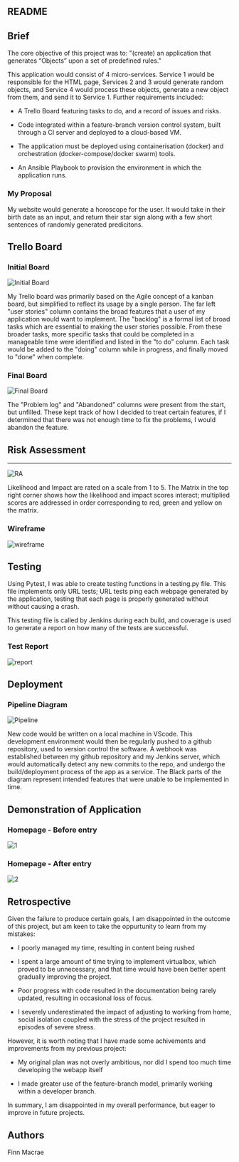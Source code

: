 ## README



## Brief

The core objective of this project was to:
"(create) an application that generates “Objects” upon a set of predefined rules."

This application would consist of 4 micro-services. Service 1 would be responsible for the HTML page, Services 2 and 3 would generate random objects, and Service 4 would process these objects, generate a new object from them, and send it to Service 1.
Further requirements included:

* A Trello Board featuring tasks to do, and a record of issues and risks.

* Code integrated within a feature-branch version control system, built through a CI server and deployed to a cloud-based VM.

* The application must be deployed using containerisation (docker) and orchestration (docker-compose/docker swarm) tools.

* An Ansible Playbook to provision the environment in which the application runs.


### My Proposal

My website would generate a horoscope for the user. It would take in their birth date as an input, and return their star sign along with a few short sentences of randomly generated predicitons.

## Trello Board

### Initial Board
![Initial Board](https://github.com/Finn969/Project-SFIA-2/blob/master/Documents/Trello2a.png)

My Trello board was primarily based on the Agile concept of a kanban board, but simplified to reflect its usage by a single person. The far left "user stories" column contains the broad features that a user of my application would want to implement. The "backlog" is a formal list of broad tasks which are essential to making the user stories possible. From these broader tasks, more specific tasks that could be completed in a manageable time were identified and listed in the "to do" column. Each task would be added to the "doing" column while in progress, and finally moved to "done" when complete.


### Final Board
![Final Board](https://github.com/Finn969/Project-SFIA-2/blob/master/Documents/Trello2b.png)

The "Problem log" and "Abandoned" columns were present from the start, but unfilled. These kept track of how I decided to treat certain features, if I determined that there was not enough time to fix the problems, I would abandon the feature.

## Risk Assessment
---

![RA](https://github.com/Finn969/Project-SFIA-2/blob/master/Documents/risk%20assesment.png)

Likelihood and Impact are rated on a scale from 1 to 5. The Matrix in the top right corner shows how the likelihood and impact scores interact; multiplied scores are addressed in order corresponding to red, green and yellow on the matrix.

### Wireframe

![wireframe](https://github.com/Finn969/Project-SFIA-2/blob/master/Documents/wireframe.png)

## Testing

Using Pytest, I was able to create testing functions in a testing.py file. This file implements only URL tests; URL tests ping each webpage generated by the application, testing that each page is properly generated without without causing a crash.

This testing file is called by Jenkins during each build, and coverage is used to generate a report on how many of the tests are successful.

### Test Report
![report](https://github.com/Finn969/Project-SFIA-2/blob/master/Documents/coverage.png)

## Deployment

### Pipeline Diagram
![Pipeline](https://github.com/Finn969/Project-SFIA-2/blob/master/Documents/pipeline.png)

New code would be written on a local machine in VScode. This development environment would then be regularly pushed to a github repository, used to version control the software. A webhook was established between my github repository and my Jenkins server, which would automatically detect any new commits to the repo, and undergo the build/deployment process of the app as a service. The Black parts of the diagram represent intended features that were unable to be implemented in time. 

## Demonstration of Application

### Homepage - Before entry
![1](https://github.com/Finn969/Project-SFIA-2/blob/master/Documents/Homepagea.png)
### Homepage - After entry
![2](https://github.com/Finn969/Project-SFIA-2/blob/master/Documents/Homepageb.png)
## Retrospective

Given the failure to produce certain goals, I am disappointed in the outcome of this project, but am keen to take the oppurtunity to learn from my mistakes:

* I poorly managed my time, resulting in content being rushed

* I spent a large amount of time trying to implement virtualbox, which proved to be unnecessary, and that time would have been better spent gradually improving the project.

* Poor progress with code resulted in the documentation being rarely updated, resulting in occasional loss of focus.

* I severely underestimated the impact of adjusting to working from home, social isolation coupled with the stress of the project resulted in episodes of severe stress.

However, it is worth noting that I have made some achivements and improvements from my previous project:

* My original plan was not overly ambitious, nor did I spend too much time developing the webapp itself

* I made greater use of the feature-branch model, primarily working within a developer branch.

In summary, I am disappointed in my overall performance, but eager to improve in future projects.
## Authors

Finn Macrae
